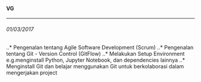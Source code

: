 #### VG
---
###### 01/03/2017
..* Pengenalan tentang Agile Software Development (Scrum)
..* Pengenalan tentang Git - Version Control (GitFlow)
..* Melakukan Setup Environment e.g.menginstall Python, Jupyter Notebook, dan dependencies lainnya
..* Menginstall Git dan belajar menggunakan Git untuk berkolaborasi dalam mengerjakan project
